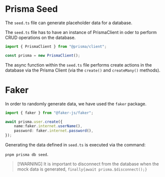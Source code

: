 # Prisma Seed

The `seed.ts` file can generate placeholder data for a database.

The `seed.ts` file has to have an instance of PrismaClient in oder to perform CRUD operations on the database.

```ts
import { PrismaClient } from "@prisma/client";

const prisma = new PrismaClient();
```

The async function within the `seed.ts` file performs create actions in the database via the Prisma Client (via the `create()` and `createMany()` methods).

# Faker

In order to randomly generate data, we have used the `faker` package.

```ts
import { faker } from "@faker-js/faker";

await prisma.user.create({
	name:faker.internet.userName(),
	password: faker.internet.password(),
});
```


Generating the data defined in `seed.ts` is executed via the command:

`pnpm prisma db seed`.

>[!WARNING] It is important to disconnect from the database when the mock data is generated, `finally{await prisma.$disconnect();}`